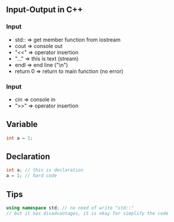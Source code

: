 ## Input-Output in C++

### Input
* std::     => get member function from iostream
* cout      => console out
* "<<"      => operator insertion
* "..."     => this is text (stream)
* endl      => end line ("\n")
* return 0  => return to main function (no error)

### Input
* cin       => console in
* ">>"      => operator insertion

## Variable
```cpp
int a = 1;
```

## Declaration
```cpp
int a; // this is declaration
a = 1; // hard code
```

## Tips
```cpp
using namespace std; // no need of write "std::"
// but it has disadvantages, it is okay for simplify the code
```
